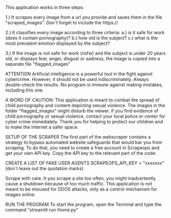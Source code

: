 ﻿This application works in three steps:

1.) It scrapes every image from a url you provide and saves them in the file "scraped_images". Don´t forget to include the https:// 

2.) It classifies every image according to three criteria:
    a.) is it safe for work (does it contain pornography)?
    b.) how old is the subject?
    c.) what is the most prevalent emotion displayed by the subject?

3.) If the image is not safe for work (nsfw) and the subject is under 20 years old, or displays fear, anger, disgust or sadness, the image is copied into a separate file "flagged_images"


ATTENTION
Artificial intelligence is a powerful tool in the fight against cybercrime. However, it should not be used indiscriminately. Always double-check the results. No program is immune against making mistakes, including this one.


A WORD OF CAUTION:
This application is meant to combat the spread of child pornography and content depicting sexual violence. The images in the folder "flagged_images" might disturb the viewer. if you find evidence of child pornography or sexual violence, contact your local police or center for cyber crime immediately.
Thank you for helping to protect our children and to make the internet a safer space.


SETUP OF THE SCRAPER
The first part of the webscraper contains a strategy to bypass automated website safeguards that would bar you from scraping. To do that, you need to create a free account in Scrapeops and get your own API key.
Copy the API key to the relevant part of the code:

CREATE A LIST OF FAKE USER AGENTS
SCRAPEOPS_API_KEY = "xxxxxxx" (don´t leave out the quotation marks)

Scrape with care. It you scrape a site too often, you might inadvertently cause a shutdown because of too much traffic. This application is not meant to be misused for DDOS attacks, only as a control mechanism for images online


RUN THE PROGRAM
To start the program, open the Terminal and type the command "streamlit run Home.py"




